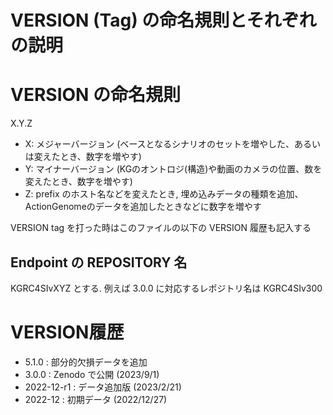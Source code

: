 # VERSION (Tag) の命名規則とそれぞれの説明

# VERSION の命名規則

X.Y.Z
 * X: メジャーバージョン (ベースとなるシナリオのセットを増やした、あるいは変えたとき、数字を増やす)
 * Y: マイナーバージョン (KGのオントロジ(構造)や動画のカメラの位置、数を変えたとき、数字を増やす)
 * Z: prefix のホスト名などを変えたとき, 埋め込みデータの種類を追加、ActionGenomeのデータを追加したときなどに数字を増やす

VERSION tag を打った時はこのファイルの以下の VERSION 履歴も記入する

## Endpoint の REPOSITORY 名

KGRC4SIvXYZ とする. 例えば 3.0.0 に対応するレポジトリ名は KGRC4SIv300 

# VERSION履歴

 * 5.1.0 : 部分的欠損データを追加
 * 3.0.0 : Zenodo で公開 (2023/9/1)
 * 2022-12-r1 : データ追加版 (2023/2/21)
 * 2022-12 : 初期データ (2022/12/27)
